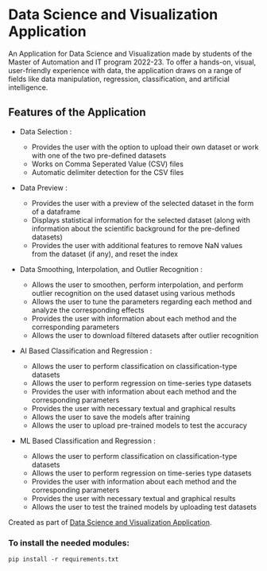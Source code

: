 # Data Science and Visualization Application


An Application for Data Science and Visualization made by students of the Master of Automation and IT program 2022-23. To offer a hands-on, visual, user-friendly experience with data, the application draws on a range of fields like data manipulation, regression, classification, and artificial intelligence. 



## Features of the Application


* Data Selection :
    * Provides the user with the option to upload their own dataset or work with one of the two pre-defined datasets
    * Works on Comma Seperated Value (CSV) files
    * Automatic delimiter detection for the CSV files

* Data Preview :
    * Provides the user with a preview of the selected dataset in the form of a dataframe
    * Displays statistical information for the selected dataset (along with information about the scientific background for the pre-defined datasets)
    * Provides the user with additional features to remove NaN values from the dataset (if any), and reset the index

* Data Smoothing, Interpolation, and Outlier Recognition :
    * Allows the user to smoothen, perform interpolation, and perform outlier recognition on the used dataset using various methods
    * Allows the user to tune the parameters regarding each method and analyze the corresponding effects
    * Provides the user with information about each method and the corresponding parameters
    * Allows the user to download filtered datasets after outlier recognition

* AI Based Classification and Regression :
    * Allows the user to perform classification on classification-type datasets
    * Allows the user to perform regression on time-series type datasets
    * Provides the user with information about each method and the corresponding parameters
    * Provides the user with necessary textual and graphical results
    * Allows the user to save the models after training
    * Allows the user to upload pre-trained models to test the accuracy

* ML Based Classification and Regression :
    * Allows the user to perform classification on classification-type datasets
    * Allows the user to perform regression on time-series type datasets
    * Provides the user with information about each method and the corresponding parameters
    * Provides the user with necessary textual and graphical results
    * Allows the user to test the trained models by uploading test datasets


Created as part of [Data Science and Visualization Application](https://github.com/YuganshuWadhwa/Data-Science-and-Visualization-Application).


### To install the needed modules:
```
pip install -r requirements.txt
```